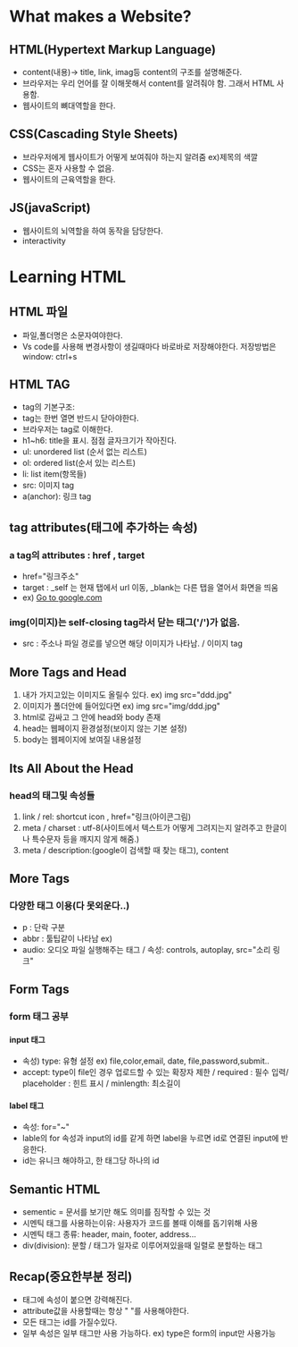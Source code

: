 # What makes a Website?
## HTML(Hypertext Markup Language)
- content(내용)-> title, link, imag등 content의 구조를 설명해준다.
- 브라우저는 우리 언어를 잘 이해못해서 content를 알려줘야 함. 그래서 HTML 사용함.
- 웹사이트의 뼈대역할을 한다.

## CSS(Cascading Style Sheets)
- 브라우저에게 웹사이트가 어떻게 보여줘야 하는지 알려줌  ex)제목의 색깔
- CSS는 혼자 사용할 수 없음.
- 웹사이트의 근육역할을 한다.

## JS(javaScript)
- 웹사이트의 뇌역할을 하여 동작을 담당한다.
- interactivity

# Learning HTML
## HTML 파일
- 파일,폴더명은 소문자여야한다.
- Vs code를 사용해 변경사항이 생길때마다 바로바로 저장해야한다. 저장방법은 window: ctrl+s

## HTML TAG
- tag의 기본구조:
- tag는 한번 열면 반드시 닫아야한다. 
- 브라우저는 tag로 이해한다.
- h1~h6: title을 표시. 점점 글자크기가 작아진다.
- ul: unordered list (순서 없는 리스트)
- ol: ordered list(순서 있는 리스트)
- li: list item(항목들)
- src: 이미지 tag
- a(anchor): 링크 tag 

## tag attributes(태그에 추가하는 속성)
### a tag의 attributes : href , target
- href="링크주소"
- target : _self 는 현재 탭에서 url 이동, _blank는 다른 탭을 열어서 화면을 띄움
- ex) <a href="http://google.com" target="_blank">Go to google.com</a>

### img(이미지)는 self-closing tag라서 닫는 태그('/')가 없음. 
- src : 주소나 파일 경로를 넣으면 해당 이미지가 나타남. / 이미지 tag

## More Tags and Head
1. 내가 가지고있는 이미지도 올릴수 있다.  ex) img src="ddd.jpg"
2. 이미지가 폴더안에 들어있다면 ex) img src="img/ddd.jpg"
3. html로 감싸고 그 안에 head와 body 존재
4. head는 웹페이지 환경설정(보이지 않는 기본 설정)  
5. body는 웹페이지에 보여질 내용설정  

## Its All About the Head 
### head의 태그및 속성들
1. link / rel: shortcut icon , href="링크(아이콘그림)  
2. meta / charset : utf-8(사이트에서 텍스트가 어떻게 그려지는지 알려주고 한글이나 특수문자 등을 깨지지 않게 해줌.)
3. meta / description:(google이 검색할 때 찾는 태그), content 

## More Tags  
### 다양한 태그 이용(다 못외운다..)
- p : 단락 구분
- abbr : 툴팁같이 나타남  ex) <!--<p>My name is <abbr title="KIM HYUN WOO">KHW</abbr></p> -->
- audio: 오디오 파일 실행해주는 태그  / 속성: controls, autoplay, src="소리 링크"  

## Form Tags
### form 태그 공부  
#### input 태그  
- 속성) type: 유형 설정 ex) file,color,email, date, file,password,submit.. 
- accept: type이 file인 경우 업로드할 수 있는 확장자 제한 / required : 필수 입력/ placeholder : 힌트 표시 / minlength: 최소길이 
#### label 태그  
- 속성: for="~"
- lable의 for 속성과 input의 id를 같게 하면 label을 누르면 id로 연결된 input에 반응한다.
- id는 유니크 해야하고, 한 태그당 하나의 id

## Semantic HTML
- sementic = 문서를 보기만 해도 의미를 짐작할 수 있는 것
- 시멘틱 태그를 사용하는이유: 사용자가 코드를 볼때 이해를 돕기위해 사용
- 시멘틱 태그 종류: header, main, footer, address...
- div(division): 분할 / 태그가 일자로 이루어져있을때 일렬로 분할하는 태그  

## Recap(중요한부분 정리) 
- 태그에 속성이 붙으면 강력해진다.
- attribute값을 사용할때는 항상 " "를 사용해야한다.
- 모든 태그는 id를 가질수있다.
- 일부 속성은 일부 태그만 사용 가능하다. ex) type은 form의 input만 사용가능  
